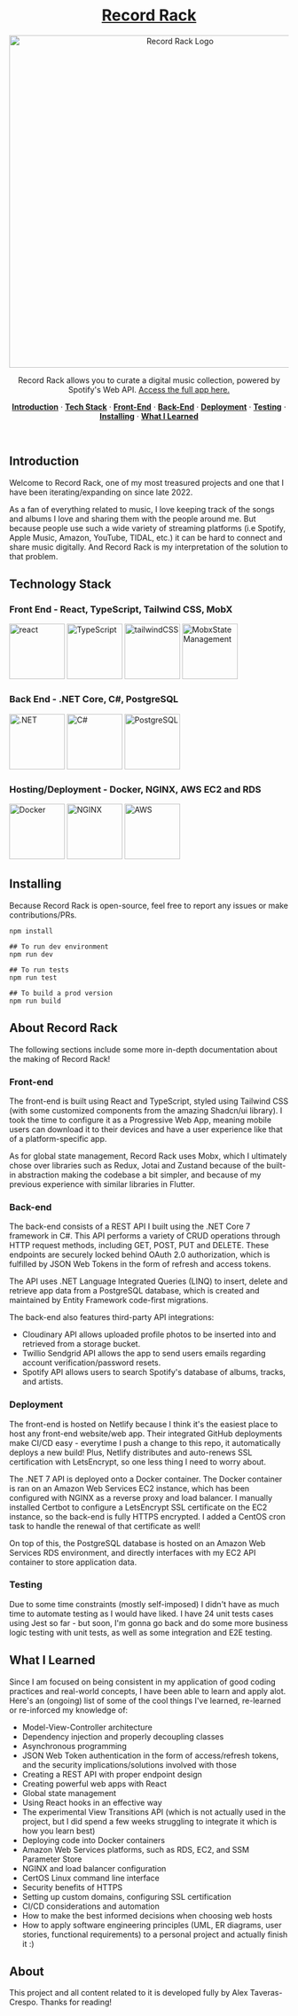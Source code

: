 <a href="https://recordrack.ca">
  <h1 align="center">Record Rack</h1>
  <p align="center">
    <img alt="Record Rack Logo" src="https://res.cloudinary.com/dlwfuryyz/image/upload/v1696172995/Group_23_crzpne.png" width="600" >
  </p>
</a>

<p align="center">
 Record Rack allows you to curate a digital music collection, powered by Spotify's Web API. <a href="https://recordrack.ca">Access the full app here.</a>
</p>

<p align="center">
  <a href="#introduction"><strong>Introduction</strong></a> ·
  <a href="#technology-stack"><strong>Tech Stack</strong></a> ·
  <a href="#front-end"><strong>Front-End</strong></a> ·
  <a href="#back-end"><strong>Back-End</strong></a> ·
  <a href="#deployment"><strong>Deployment</strong></a> ·
  <a href="#testing"><strong>Testing</strong></a> · 
  <a href="#installing"><strong>Installing</strong></a> ·
<a href="#what-i-learned"><strong>What I Learned</strong></a>
</p>
<br/>

## Introduction

Welcome to Record Rack, one of my most treasured projects and one that I have been iterating/expanding on since late 2022. 

As a fan of everything related to music, I love keeping track of the songs and albums I love and sharing them with the people around me. But because people use such a wide variety of streaming platforms (i.e Spotify, Apple Music, Amazon, YouTube, TIDAL, etc.) it can be hard to connect and share music digitally. And Record Rack is my interpretation of the solution to that problem.

## Technology Stack

<div class="flex flex-col">
  <h3>Front End - React, TypeScript, Tailwind CSS, MobX</h1> 
  
  <img src="https://upload.wikimedia.org/wikipedia/commons/thumb/a/a7/React-icon.svg/1200px-React-icon.svg.png" alt="react" width="100"/>
<img src="https://upload.wikimedia.org/wikipedia/commons/thumb/4/4c/Typescript_logo_2020.svg/512px-Typescript_logo_2020.svg.png?20221110153201" alt="TypeScript" width="100"/>
<img src="https://files.raycast.com/sjxs3pxsc6k63ju0fzv8l3cu4v90" alt="tailwindCSS" width="100"/>
<img src="https://mobx.js.org/img/mobx.png" alt="MobxStateManagement" width="100"/>
</div>

<div class="flex flex-col">
  <h3>Back End - .NET Core, C#, PostgreSQL</h1> 
  
  <img src="https://upload.wikimedia.org/wikipedia/commons/thumb/e/ee/.NET_Core_Logo.svg/2048px-.NET_Core_Logo.svg.png" alt=".NET" width="100"/>
<img src="https://seeklogo.com/images/C/c-sharp-c-logo-02F17714BA-seeklogo.com.png" alt="C#" width="100"/>
<img src="https://upload.wikimedia.org/wikipedia/commons/thumb/2/29/Postgresql_elephant.svg/1200px-Postgresql_elephant.svg.png" alt="PostgreSQL" width="100"/>
</div>


<div class="flex flex-col">
  <h3>Hosting/Deployment - Docker, NGINX, AWS EC2 and RDS</h1> 
  
  <img src="https://images.crunchbase.com/image/upload/c_lpad,f_auto,q_auto:eco,dpr_1/ywjqppks5ffcnbfjuttq" alt="Docker" width="100"/>
<img src="https://managedserver.it/wp-content/uploads/2021/11/nginx.png" alt="NGINX" width="100"/>
<img src="https://static-00.iconduck.com/assets.00/aws-icon-1024x1024-runl182z.png" alt="AWS" width="100"/>
</div>


## Installing
Because Record Rack is open-source, feel free to report any issues or make contributions/PRs.

    npm install
    
	## To run dev environment
    npm run dev
    
    ## To run tests
    npm run test
    
    ## To build a prod version
    npm run build

## About Record Rack
The following sections include some more in-depth documentation about the making of Record Rack!
### Front-end 

The front-end is built using React and TypeScript, styled using Tailwind CSS (with some customized components from the amazing Shadcn/ui library). I took the time to configure it as a Progressive Web App, meaning mobile users can download it to their devices and have a user experience like that of a platform-specific app.

As for global state management, Record Rack uses Mobx, which I ultimately chose over libraries such as Redux, Jotai and Zustand because of the built-in abstraction making the codebase a bit simpler, and because of my previous experience with similar libraries in Flutter.

### Back-end

The back-end consists of a REST API I built using the .NET Core 7 framework in C#. This API performs a variety of CRUD operations through HTTP request methods, including GET, POST, PUT and DELETE. These endpoints are securely locked behind OAuth 2.0 authorization, which is fulfilled by JSON Web Tokens in the form of refresh and access tokens. 

The API uses .NET Language Integrated Queries (LINQ) to insert, delete and retrieve app data from a PostgreSQL database, which is created and maintained by Entity Framework code-first migrations. 

The back-end also features third-party API integrations:
- Cloudinary API allows uploaded profile photos to be inserted into and retrieved from a storage bucket.
- Twillio Sendgrid API allows the app to send users emails regarding account verification/password resets.
- Spotify API allows users to search Spotify's database of albums, tracks, and artists. 

### Deployment

The front-end is hosted on Netlify because I think it's the easiest place to host any front-end website/web app. Their integrated GitHub deployments make CI/CD  easy - everytime I push a change to this repo, it automatically deploys a new build! Plus, Netlify distributes and auto-renews SSL certification with LetsEncrypt, so one less thing I need to worry about.

The .NET 7 API is deployed onto a Docker container. The Docker container is ran on an Amazon Web Services EC2 instance, which has been configured with NGINX as a reverse proxy and load balancer. I manually installed Certbot to configure a LetsEncrypt SSL certificate on the EC2 instance, so the back-end is fully HTTPS encrypted. I added a CentOS cron task to handle the renewal of that certificate as well!

On top of this, the PostgreSQL database is hosted on an Amazon Web Services RDS environment, and directly interfaces with my EC2 API container to store application data.

### Testing

Due to some time constraints (mostly self-imposed) I didn't have as much time to automate testing as I would have liked. I have 24 unit tests cases using Jest so far - but soon, I'm gonna go back and do some more business logic testing with unit tests, as well as some integration and E2E testing. 

## What I Learned

Since I am focused on being consistent in my application of good coding practices and real-world concepts, I have been able to learn and apply alot. Here's an (ongoing) list of some of the cool things I've learned, re-learned or re-inforced my knowledge of: 

* Model-View-Controller architecture 
* Dependency injection and properly decoupling classes
* Asynchronous programming
* JSON Web Token authentication in the form of access/refresh tokens, and the security implications/solutions involved with those
* Creating a REST API with proper endpoint design
* Creating powerful web apps with React
* Global state management
* Using React hooks in an effective way
* The experimental View Transitions API (which is not actually used in the project, but I did spend a few weeks struggling to integrate it which is how you learn best)
* Deploying code into Docker containers
* Amazon Web Services platforms, such as RDS, EC2, and SSM Parameter Store
* NGINX and load balancer configuration
* CertOS Linux command line interface
* Security benefits of HTTPS
* Setting up custom domains, configuring SSL certification
* CI/CD considerations and automation
* How to make the best informed decisions when choosing web hosts
* How to apply software engineering principles (UML, ER diagrams, user stories, functional requirements) to a personal project and actually finish it :)

## About
This project and all content related to it is developed fully by Alex Taveras-Crespo. Thanks for reading!
 

